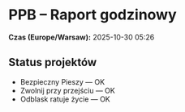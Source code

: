 # PPB – Raport godzinowy
**Czas (Europe/Warsaw):** 2025-10-30 05:26

## Status projektów
- Bezpieczny Pieszy — OK
- Zwolnij przy przejściu — OK
- Odblask ratuje życie — OK

